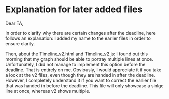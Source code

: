 # Explanation for later added files
Dear TA, 

In order to clarify why there are certain changes after the deadline, here follows an explanation: 
 I added my name to the earlier files in order to ensure clarity. 

Then, about the Timeline_v2.html and Timeline_v2.js:
 I found out this morning that my graph should be able to portray multiple lines at once. 
 Unfortunately, I did not manage to implement this option before the deadline. That is entirely on me. 
 Obviously, I would appreciate it if you take a look at the v2 files, even though they are handed in after the deadline. 
 However, I completely understand it if you want to correct the earlier file that was handed in before the deadline. 
 This file will only showcase a sinlge line at once, whereas v2 shows multiple. 


